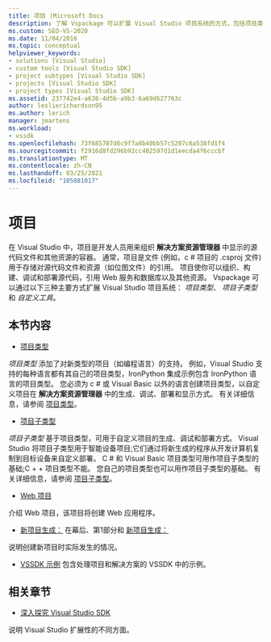 ```yaml
---
title: 项目 |Microsoft Docs
description: 了解 Vspackage 可以扩展 Visual Studio 项目系统的方式，包括项目类型、项目子类型和自定义工具。
ms.custom: SEO-VS-2020
ms.date: 11/04/2016
ms.topic: conceptual
helpviewer_keywords:
- solutions [Visual Studio]
- custom tools [Visual Studio SDK]
- project subtypes [Visual Studio SDK]
- projects [Visual Studio SDK]
- project types [Visual Studio SDK]
ms.assetid: 237742e4-a638-4d5b-a9b3-6a69d627763c
author: leslierichardson95
ms.author: lerich
manager: jmartens
ms.workload:
- vssdk
ms.openlocfilehash: 73f685707d6c9f7a8b40bb57c5207c6a538fd1f4
ms.sourcegitcommit: f2916d8fd296b92cc402597d1d1eecda4f6cccbf
ms.translationtype: MT
ms.contentlocale: zh-CN
ms.lasthandoff: 03/25/2021
ms.locfileid: "105081017"
---
```

# <a name="projects"></a>项目
在 Visual Studio 中，项目是开发人员用来组织 **解决方案资源管理器** 中显示的源代码文件和其他资源的容器。 通常，项目是文件 (例如，c # 项目的 .csproj 文件) 用于存储对源代码文件和资源（如位图文件）的引用。 项目使你可以组织、构建、调试和部署源代码，引用 Web 服务和数据库以及其他资源。 Vspackage 可以通过以下三种主要方式扩展 Visual Studio 项目系统： *项目类型*、 *项目子类型* 和 *自定义工具*。

## <a name="in-this-section"></a>本节内容
- [项目类型](../../extensibility/internals/project-types.md)

 *项目类型* 添加了对新类型的项目（如编程语言）的支持。 例如，Visual Studio 支持的每种语言都有其自己的项目类型，IronPython 集成示例包含 IronPython 语言的项目类型。 您必须为 c # 或 Visual Basic 以外的语言创建项目类型，以自定义项目在 **解决方案资源管理器** 中的生成、调试、部署和显示方式。 有关详细信息，请参阅 [项目类型](../../extensibility/internals/project-types.md)。

- [项目子类型](../../extensibility/internals/project-subtypes.md)

 *项目子类型* 基于项目类型，可用于自定义项目的生成、调试和部署方式。 Visual Studio 将项目子类型用于智能设备项目;它们通过将新生成的程序从开发计算机复制到目标设备来自定义部署。 C # 和 Visual Basic 项目类型可用作项目子类型的基础;C + + 项目类型不能。 您自己的项目类型也可以用作项目子类型的基础。 有关详细信息，请参阅 [项目子类型](../../extensibility/internals/project-subtypes.md)。

- [Web 项目](../../extensibility/internals/web-projects.md)

 介绍 Web 项目，该项目将创建 Web 应用程序。

- [新项目生成：](../../extensibility/internals/new-project-generation-under-the-hood-part-one.md) 在幕后、第1部分和 [新项目生成：](../../extensibility/internals/new-project-generation-under-the-hood-part-two.md)

 说明创建新项目时实际发生的情况。

- [VSSDK 示例](https://github.com/Microsoft/VSSDK-Extensibility-Samples) 包含处理项目和解决方案的 VSSDK 中的示例。

## <a name="related-sections"></a>相关章节
- [深入探究 Visual Studio SDK](../../extensibility/internals/inside-the-visual-studio-sdk.md)

 说明 Visual Studio 扩展性的不同方面。
